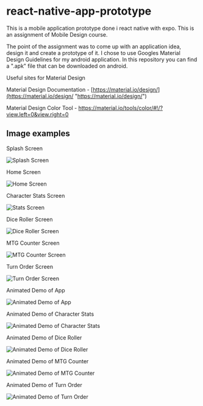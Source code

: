 # react-native-app-prototype

This is a mobile application prototype done i react native with expo. This is an assignment of Mobile Design course. 

The point of the assignment was to come up with an application idea, design it and create a prototype of it. I chose to use Googles Material Design Guidelines for my android application. In this repository you can find a ".apk" file that can be downloaded on android. 

Useful sites for Material Design 

Material Design Documentation - [https://material.io/design/](https://material.io/design/  "https://material.io/design/")

Material Design Color Tool - [https://material.io/tools/color/#!/?view.left=0&view.right=0 ](https://material.io/tools/color/#!/?view.left=0&view.right=0   "https://material.io/tools/color/#!/?view.left=0&view.right=0 ")

## Image examples 

Splash Screen

![Splash Screen](https://github.com/harjunpnik/react-native-app-prototype/blob/master/readmeImgs/splash.png)

Home Screen

![Home Screen](https://github.com/harjunpnik/react-native-app-prototype/blob/master/readmeImgs/home.png)

Character Stats Screen

![Stats Screen](https://github.com/harjunpnik/react-native-app-prototype/blob/master/readmeImgs/stats.png)

Dice Roller Screen

![Dice Roller Screen](https://github.com/harjunpnik/react-native-app-prototype/blob/master/readmeImgs/dice.png)

MTG Counter Screen

![MTG Counter Screen](https://github.com/harjunpnik/react-native-app-prototype/blob/master/readmeImgs/mtg.png)

Turn Order Screen

![Turn Order Screen](https://github.com/harjunpnik/react-native-app-prototype/blob/master/readmeImgs/order.png)

Animated Demo of App

![Animated Demo of App](https://github.com/harjunpnik/react-native-app-prototype/blob/master/readmeImgs/homeDemo.gif)

Animated Demo of Character Stats

![Animated Demo of Character Stats](https://github.com/harjunpnik/react-native-app-prototype/blob/master/readmeImgs/statsDemo.gif)

Animated Demo of Dice Roller

![Animated Demo of Dice Roller](https://github.com/harjunpnik/react-native-app-prototype/blob/master/readmeImgs/diceDemo.gif)

Animated Demo of MTG Counter

![Animated Demo of MTG Counter](https://github.com/harjunpnik/react-native-app-prototype/blob/master/readmeImgs/mtgDemo.gif)

Animated Demo of Turn Order

![Animated Demo of Turn Order](https://github.com/harjunpnik/react-native-app-prototype/blob/master/readmeImgs/orderDemo.gif)
